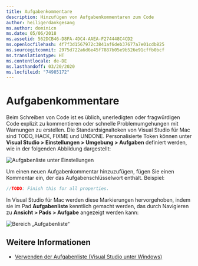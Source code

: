 ```yaml
---
title: Aufgabenkommentare
description: Hinzufügen von Aufgabenkommentaren zum Code
author: heiligerdankgesang
ms.author: dominicn
ms.date: 05/06/2018
ms.assetid: 562DCB46-D8FA-4DC4-AAEA-F274448C4CD2
ms.openlocfilehash: 4f7f3d1567972c3841af6deb37677a7e01cdb825
ms.sourcegitcommit: 2975d722a6d6e45f7887b05e9b526e91cffb0bcf
ms.translationtype: HT
ms.contentlocale: de-DE
ms.lasthandoff: 03/20/2020
ms.locfileid: "74985172"
---
```

# <a name="task-comments"></a>Aufgabenkommentare

Beim Schreiben von Code ist es üblich, unerledigten oder fragwürdigen Code explizit zu kommentieren oder schnelle Problemumgehungen mit Warnungen zu erstellen. Die Standardsignaltoken von Visual Studio für Mac sind TODO, HACK, FIXME und UNDONE. Personalisierte Token können unter **Visual Studio > Einstellungen > Umgebung > Aufgaben** definiert werden, wie in der folgenden Abbildung dargestellt:

![Aufgabenliste unter Einstellungen](media/source-editor-image10.png)

Um einen neuen Aufgabenkommentar hinzuzufügen, fügen Sie einen Kommentar ein, der das Aufgabenschlüsselwort enthält. Beispiel:

```csharp
//TODO: Finish this for all properties.
```

In Visual Studio für Mac werden diese Markierungen hervorgehoben, indem sie im Pad **Aufgabenliste** kenntlich gemacht werden, das durch Navigieren zu **Ansicht > Pads > Aufgabe** angezeigt werden kann:

![Bereich „Aufgabenliste“](media/source-editor-image11.png)

## <a name="see-also"></a>Weitere Informationen

- [Verwenden der Aufgabenliste (Visual Studio unter Windows)](/visualstudio/ide/using-the-task-list)